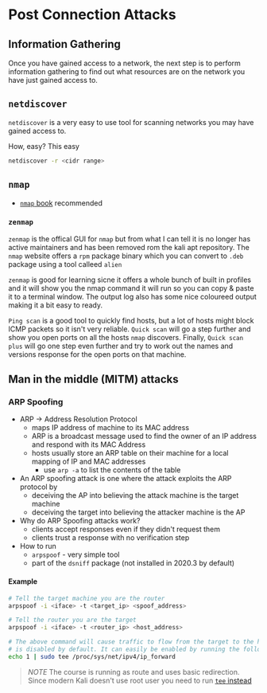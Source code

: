 # Post Connection Attacks

## Information Gathering

Once you have gained access to a network, the next step is to perform information gathering to find out
what resources are on the network you have just gained access to.

## `netdiscover`

`netdiscover` is a very easy to use tool for scanning networks you may have gained access to.

How, easy? This easy

```sh
netdiscover -r <cidr range>
```

## `nmap`

- [`nmap` book]() recommended

### `zenmap`

`zenmap` is the offical GUI for `nmap` but from what I can tell it is no longer has active maintainers
and has been removed rom the kali apt repository. The `nmap` website offers a `rpm` package binary
which you can convert to `.deb` package using a tool calleed `alien`

`zenmap` is good for learning sicne it offers a whole bunch of built in profiles and it will show you
the nmap command it will run so you can copy & paste it to a terminal window. The output log also has some
nice coloureed output making it a bit easy to ready.

`Ping scan` is a good tool to quickly find hosts, but a lot of hosts might block ICMP packets so it isn't
very reliable. `Quick scan` will go a step further and show you open ports on all the hosts `nmap` 
discovers. Finally, `Quick scan plus` will go one step even further and try to work out the names and 
versions response for the open ports on that machine.

## Man in the middle (MITM) attacks

### ARP Spoofing

- ARP -> Address Resolution Protocol
  - maps IP address of machine to its MAC address
  - ARP is a broadcast message used to find the owner of an IP address and respond with its MAC Address
  - hosts usually store an ARP table on their machine for a local mapping of IP and MAC addresses
    - use `arp -a` to list the contents of the table
- An ARP spoofing attack is one where the attack exploits the ARP protocol by
  - deceiving the AP into believing the attack machine is the target machine
  - deceiving the target into believing the attacker machine is the AP
- Why do ARP Spoofing attacks work?
  - clients accept responses even if they didn't request them
  - clients trust a response with no verification step
- How to run
  - `arpspoof` - very simple tool
  - part of the `dsniff` package (not installed in 2020.3 by default)

#### Example

```sh
# Tell the target machine you are the router
arpspoof -i <iface> -t <target_ip> <spoof_address>

# Tell the router you are the target
arpspoof -i <iface> -t <router_ip> <host_address>

# The above command will cause traffic to flow from the target to the host. IP forwarding 
# is disabled by default. It can easily be enabled by running the following
echo 1 | sudo tee /proc/sys/net/ipv4/ip_forward
```

> *NOTE* The course is running as route and uses basic redirection. Since modern Kali doesn't use root user
> you need to run [`tee` instead](https://askubuntu.com/questions/783017/bash-proc-sys-net-ipv4-ip-forward-permission-denied)


